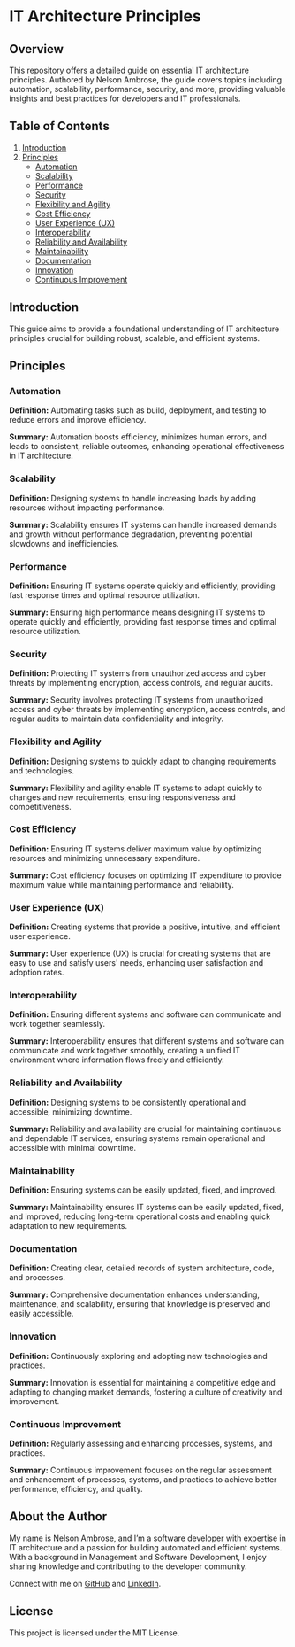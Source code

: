 # IT Architecture Principles

## Overview
This repository offers a detailed guide on essential IT architecture principles. Authored by Nelson Ambrose, the guide covers topics including automation, scalability, performance, security, and more, providing valuable insights and best practices for developers and IT professionals.

## Table of Contents
1. [Introduction](#introduction)
2. [Principles](#principles)
    - [Automation](#automation)
    - [Scalability](#scalability)
    - [Performance](#performance)
    - [Security](#security)
    - [Flexibility and Agility](#flexibility-and-agility)
    - [Cost Efficiency](#cost-efficiency)
    - [User Experience (UX)](#user-experience-ux)
    - [Interoperability](#interoperability)
    - [Reliability and Availability](#reliability-and-availability)
    - [Maintainability](#maintainability)
    - [Documentation](#documentation)
    - [Innovation](#innovation)
    - [Continuous Improvement](#continuous-improvement)

## Introduction
This guide aims to provide a foundational understanding of IT architecture principles crucial for building robust, scalable, and efficient systems.

## Principles

### Automation
**Definition:** Automating tasks such as build, deployment, and testing to reduce errors and improve efficiency.

**Summary:** Automation boosts efficiency, minimizes human errors, and leads to consistent, reliable outcomes, enhancing operational effectiveness in IT architecture.

### Scalability
**Definition:** Designing systems to handle increasing loads by adding resources without impacting performance.

**Summary:** Scalability ensures IT systems can handle increased demands and growth without performance degradation, preventing potential slowdowns and inefficiencies.

### Performance
**Definition:** Ensuring IT systems operate quickly and efficiently, providing fast response times and optimal resource utilization.

**Summary:** Ensuring high performance means designing IT systems to operate quickly and efficiently, providing fast response times and optimal resource utilization.

### Security
**Definition:** Protecting IT systems from unauthorized access and cyber threats by implementing encryption, access controls, and regular audits.

**Summary:** Security involves protecting IT systems from unauthorized access and cyber threats by implementing encryption, access controls, and regular audits to maintain data confidentiality and integrity.

### Flexibility and Agility
**Definition:** Designing systems to quickly adapt to changing requirements and technologies.

**Summary:** Flexibility and agility enable IT systems to adapt quickly to changes and new requirements, ensuring responsiveness and competitiveness.

### Cost Efficiency
**Definition:** Ensuring IT systems deliver maximum value by optimizing resources and minimizing unnecessary expenditure.

**Summary:** Cost efficiency focuses on optimizing IT expenditure to provide maximum value while maintaining performance and reliability.

### User Experience (UX)
**Definition:** Creating systems that provide a positive, intuitive, and efficient user experience.

**Summary:** User experience (UX) is crucial for creating systems that are easy to use and satisfy users' needs, enhancing user satisfaction and adoption rates.

### Interoperability
**Definition:** Ensuring different systems and software can communicate and work together seamlessly.

**Summary:** Interoperability ensures that different systems and software can communicate and work together smoothly, creating a unified IT environment where information flows freely and efficiently.

### Reliability and Availability
**Definition:** Designing systems to be consistently operational and accessible, minimizing downtime.

**Summary:** Reliability and availability are crucial for maintaining continuous and dependable IT services, ensuring systems remain operational and accessible with minimal downtime.

### Maintainability
**Definition:** Ensuring systems can be easily updated, fixed, and improved.

**Summary:** Maintainability ensures IT systems can be easily updated, fixed, and improved, reducing long-term operational costs and enabling quick adaptation to new requirements.

### Documentation
**Definition:** Creating clear, detailed records of system architecture, code, and processes.

**Summary:** Comprehensive documentation enhances understanding, maintenance, and scalability, ensuring that knowledge is preserved and easily accessible.

### Innovation
**Definition:** Continuously exploring and adopting new technologies and practices.

**Summary:** Innovation is essential for maintaining a competitive edge and adapting to changing market demands, fostering a culture of creativity and improvement.

### Continuous Improvement
**Definition:** Regularly assessing and enhancing processes, systems, and practices.

**Summary:** Continuous improvement focuses on the regular assessment and enhancement of processes, systems, and practices to achieve better performance, efficiency, and quality.

## About the Author
My name is Nelson Ambrose, and I’m a software developer with expertise in IT architecture and a passion for building automated and efficient systems. With a background in Management and Software Development, I enjoy sharing knowledge and contributing to the developer community.

Connect with me on [GitHub](https://github.com/your-github-profile) and [LinkedIn](https://www.linkedin.com/in/your-linkedin-profile).

## License
This project is licensed under the MIT License.

